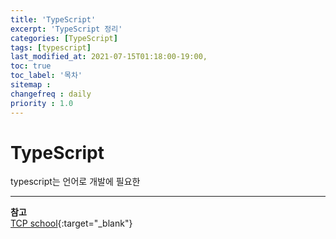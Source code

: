 ```yaml
---
title: 'TypeScript'
excerpt: 'TypeScript 정리' 
categories: [TypeScript]
tags: [typescript]
last_modified_at: 2021-07-15T01:18:00-19:00, 
toc: true 
toc_label: '목차'
sitemap :
changefreq : daily
priority : 1.0
---
```


# TypeScript

typescript는 언어로 개발에 필요한 

---

**참고** <br>
[TCP school](http://tcpschool.com/webbasic/works){:target="\_blank"} <br>



